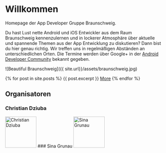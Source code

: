 # Willkommen

Homepage der App Developer Gruppe Braunschweig.

Du hast Lust nette Android und iOS Entwickler aus dem Raum Braunschweig kennenzulernen und in lockerer Atmosphäre über aktuelle und spannende Themen aus der App Entwicklung zu diskutieren? Dann bist du hier genau richtig. Wir treffen uns in regelmäßigen Abständen an unterschiedlichen Orten. Die Termine werden über Google+ in der [Android Developer Community](https://plus.google.com/communities/117412745410479171419) bekannt gegeben.

![Beautiful Braunschweig]({{ site.url}}/assets/braunschweig.jpg)

{% for post in site.posts %}
  {{ post.excerpt }}
  <a href="{{ post.url }}">More</a>
{% endfor %}

## Organisatoren
### Christian Dziuba
<img src="{{ site.url}}/assets/christian_dziuba.jpg" alt="Christian Dziuba" style="width: 100px;"/>
### Sina Grunau
<img src="{{ site.url}}/assets/sina_grunau.jpg" alt="Sina Grunau" style="width: 100px;"/>
